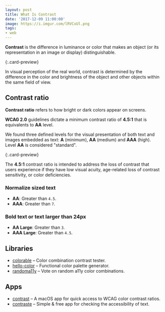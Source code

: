 ```yaml
---
layout: post
title: What Is Contrast
date: '2017-12-09 11:00:00'
image: https://i.imgur.com/lRVCxUl.png
tags:
- web
---
```


<style>
.f-headline-l {
  background: #d599ab;
  color: #2b6151;
}
</style>

**Contrast** is the difference in luminance or color that makes an object (or its representation in an image or display) distinguishable. 

[](https://a11yproject.com/posts/what-is-color-contrast/){:.card-preview}

In visual perception of the real world, contrast is determined by the difference in the color and brightness of the object and other objects within the same field of view.

## Contrast ratio

**Contrast ratio** refers to how bright or dark colors appear on screens.

**WCAG 2.0** guidelines dictate a minimum contrast ratio of **4.5:1** that is equivalents to **AA** level.

We found three defined levels for the visual presentation of both text and images embedded as text: **A** (minimum), **AA** (medium) and **AAA** (high). Level **AA** is considered "standard".

[](https://www.boia.org/blog/how-contrast-ratio-pertains-to-website-accessibility){:.card-preview}

The **4.5:1** contrast ratio is intended to address the loss of contrast that users experience if they have low visual acuity, age-related loss of contrast sensitivity, or color deficiencies.

### Normalize sized text

- **AA**: Greater than `4.5`.
- **AAA**: Greater than `7`.

### Bold text or text larger than 24px

- **AA Large**: Greater than `3`.
- **AAA Large**: Greater than `4.5`.

## Libraries

- [colorable](https://colorable.jxnblk.com/) – Color combination contrast tester.
- [hello-color](http://jxnblk.com/hello-color/) – Functional color palette generator.
- [randoma11y](https://randoma11y.com/#/explore) – Vote on random a11y color combinations.

## Apps

- [contrast](https://usecontrast.com/) – A macOS app for quick access to WCAG color contrast ratios.
- [contraste](https://contrasteapp.com/) – Simple & free app for checking the accessibility of text.
